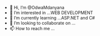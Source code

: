 - 👋 Hi, I’m @OdwaMdanyana
- 👀 I’m interested in ...WEB DEVELOPMENT
- 🌱 I’m currently learning ...ASP.NET and C#
- 💞️ I’m looking to collaborate on ...
- 📫 How to reach me ...

<!---
OdwaMdanyana/OdwaMdanyana is a ✨ special ✨ repository because its `README.md` (this file) appears on your GitHub profile.
You can click the Preview link to take a look at your changes.
--->
